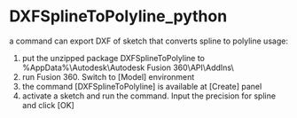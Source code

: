 # DXFSplineToPolyline_python
a command can export DXF of sketch that converts spline to polyline
usage:
1. put the unzipped package DXFSplineToPolyline to %AppData%\Autodesk\Autodesk Fusion 360\API\AddIns\
2. run Fusion 360. Switch to [Model] environment 
3. the command [DXFSplineToPolyline] is available at [Create] panel
4. activate a sketch and run the command. Input the precision for spline and click [OK]
 
